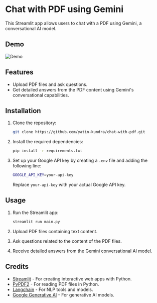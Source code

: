 # Chat with PDF using Gemini

This Streamlit app allows users to chat with a PDF using Gemini, a conversational AI model.

## Demo

![Demo](demo.gif)

## Features

- Upload PDF files and ask questions.
- Get detailed answers from the PDF content using Gemini's conversational capabilities.

## Installation

1. Clone the repository:

    ```bash
    git clone https://github.com/yatin-kundra/chat-with-pdf.git
    ```

2. Install the required dependencies:

    ```bash
    pip install -r requirements.txt
    ```

3. Set up your Google API key by creating a `.env` file and adding the following line:

    ```bash
    GOOGLE_API_KEY=your-api-key
    ```

    Replace `your-api-key` with your actual Google API key.

## Usage

1. Run the Streamlit app:

    ```bash
    streamlit run main.py
    ```

2. Upload PDF files containing text content.
3. Ask questions related to the content of the PDF files.
4. Receive detailed answers from the Gemini conversational AI model.

## Credits

- [Streamlit](https://streamlit.io/) - For creating interactive web apps with Python.
- [PyPDF2](https://github.com/mstamy2/PyPDF2) - For reading PDF files in Python.
- [Langchain](https://langchain.io/) - For NLP tools and models.
- [Google Generative AI](https://github.com/google-research/google-research/tree/master/generative_ai) - For generative AI models.
